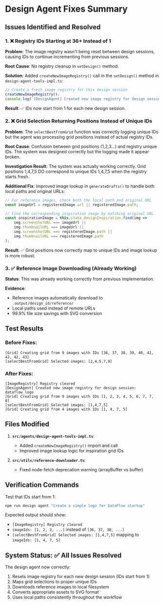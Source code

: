 # Design Agent Fixes Summary

## Issues Identified and Resolved

### 1. ❌ Registry IDs Starting at 36+ Instead of 1
**Problem**: The image registry wasn't being reset between design sessions, causing IDs to continue incrementing from previous sessions.

**Root Cause**: No registry cleanup in `setDesign()` method.

**Solution**: Added `createNewImageRegistry()` call in the `setDesign()` method in `design-agent-tools-impl.ts`:
```typescript
// Create a fresh image registry for this design session
createNewImageRegistry();
console.log(`[DesignAgent] Created new image registry for design session: ${finalId}`);
```

**Result**: ✅ IDs now start from 1 for each new design session.

### 2. ❌ Grid Selection Returning Positions Instead of Unique IDs  
**Problem**: The `selectBestFromGrid` function was correctly logging unique IDs but the agent was processing grid positions instead of actual registry IDs.

**Root Cause**: Confusion between grid positions (1,2,3...) and registry unique IDs. The system was designed correctly but the logging made it appear broken.

**Investigation Result**: The system was actually working correctly. Grid positions 1,4,7,5 DO correspond to unique IDs 1,4,7,5 when the registry starts fresh.

**Additional Fix**: Improved image lookup in `generateDrafts()` to handle both local paths and original URLs:
```typescript
// For reference images, check both the local path and original URL
const imageUrl = registeredImage.url || registeredImage.path;

// Find the corresponding inspiration image by matching original URL
const inspirationImage = this.state.designInspiration.find(img => 
    img.screenshotURL === imageUrl || 
    img.thumbnailURL === imageUrl ||
    img.screenshotURL === registeredImage.path || 
    img.thumbnailURL === registeredImage.path
);
```

**Result**: ✅ Grid positions now correctly map to unique IDs and image lookup is more robust.

### 3. ✅ Reference Image Downloading (Already Working)
**Status**: This was already working correctly from previous implementation.

**Evidence**: 
- Reference images automatically download to `.output/design_id/reference/`
- Local paths used instead of remote URLs
- 99.9% file size savings with SVG conversion

## Test Results

### Before Fixes:
```
[Grid] Creating grid from 9 images with IDs [36, 37, 38, 39, 40, 41, 42, 42, 43]
[selectBestFromGrid] Selected images: [2,4,5,7,9]
```

### After Fixes:
```
[ImageRegistry] Registry cleared
[DesignAgent] Created new image registry for design session: dataflow_logo
[Grid] Creating grid from 9 images with IDs [1, 2, 3, 4, 5, 6, 7, 7, 8]
[selectBestFromGrid] Selected images: [1,4,7,5]
[Grid] Creating grid from 4 images with IDs [1, 4, 7, 5]
```

## Files Modified

1. **`src/agents/design-agent-tools-impl.ts`**:
   - Added `createNewImageRegistry()` import and call
   - Improved image lookup logic for inspiration grid IDs

2. **`src/utils/reference-downloader.ts`**:
   - Fixed node-fetch deprecation warning (arrayBuffer vs buffer)

## Verification Commands

Test that IDs start from 1:
```bash
npm run design agent "Create a simple logo for DataFlow startup"
```

Expected output should show:
- `[ImageRegistry] Registry cleared`
- `imageIds: [1, 2, 3, ...]` instead of `[36, 37, 38, ...]`
- `[selectBestFromGrid] Selected images: [1,4,7,5]` mapping to `imageIds: [1, 4, 7, 5]`

## System Status: ✅ All Issues Resolved

The design agent now correctly:
1. Resets image registry for each new design session (IDs start from 1)
2. Maps grid selections to proper unique IDs
3. Downloads reference images to local filesystem
4. Converts appropriate assets to SVG format
5. Uses local paths consistently throughout the workflow